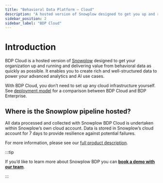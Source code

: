 ```yaml
---
title: "Behavioral Data Platform — Cloud"
description: "A hosted version of Snowplow designed to get you up and running quickly."
sidebar_position: 2
sidebar_label: "BDP Cloud"
---
```


# Introduction

BDP Cloud is a hosted version of [Snowplow](https://snowplow.io) designed to get your organization up and running and delivering value from behavioral data as quickly as possible. It enables you to create rich and well-structured data to power your advanced analytics and AI use cases.

With BDP Cloud, you don’t need to set up any cloud infrastructure yourself. See [deployment model](/docs/understanding-your-pipeline/deployment-model/index.md) for a comparison between BDP Cloud and BDP Enterprise.

## Where is the Snowplow pipeline hosted?

All data processed and collected with Snowplow BDP Cloud is undertaken within Snowplow’s own cloud account. Data is stored in Snowplow’s cloud account for 7 days to provide resilience against potential failures.

For more information, please see our [full product description](https://snowplow.io/).

:::tip

If you’d like to learn more about Snowplow BDP you can **[book a demo with our team](https://snowplow.io/get-started/book-a-demo-of-snowplow-bdp/?utm-medium=related-content&utm_campaign=snowplow-docs)**.

:::
